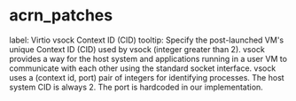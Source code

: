 # acrn_patches

label: Virtio vsock Context ID (CID)
tooltip:
Specify the post-launched VM's unique Context ID (CID) used by vsock (integer greater than 2). vsock provides a way for the host system and applications running in a user VM to communicate with each other using the standard socket interface. vsock uses a (context id, port) pair of integers for identifying processes. The host system CID is always 2. The port is hardcoded in our implementation.
